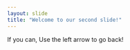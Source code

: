 ```yaml
---
layout: slide
title: "Welcome to our second slide!"
---
```

If you can,
Use the left arrow to go back!
